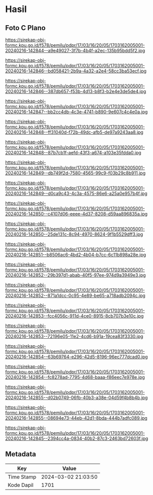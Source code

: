 # Hasil

## Foto C Plano

https://sirekap-obj-formc.kpu.go.id/f578/pemilu/pdpr/17/03/16/20/05/1703162005001-20240216-142844--a9e49027-3f7b-4b4f-a2ec-135b95bdd5f2.jpg

https://sirekap-obj-formc.kpu.go.id/f578/pemilu/pdpr/17/03/16/20/05/1703162005001-20240216-142846--bd058421-2b9a-4a32-a2e4-58cc3ba53ecf.jpg

https://sirekap-obj-formc.kpu.go.id/f578/pemilu/pdpr/17/03/16/20/05/1703162005001-20240216-142846--387db657-f53b-4d13-b8f3-b2e4e3de5de4.jpg

https://sirekap-obj-formc.kpu.go.id/f578/pemilu/pdpr/17/03/16/20/05/1703162005001-20240216-142847--bb2cc4db-4c3e-4741-b890-9e607c4c4e0a.jpg

https://sirekap-obj-formc.kpu.go.id/f578/pemilu/pdpr/17/03/16/20/05/1703162005001-20240216-142848--ff31040d-f72b-49dc-afb5-de97a9243aa8.jpg

https://sirekap-obj-formc.kpu.go.id/f578/pemilu/pdpr/17/03/16/20/05/1703162005001-20240216-142848--87b7cb1f-aefd-43f3-a674-a103e35fdda0.jpg

https://sirekap-obj-formc.kpu.go.id/f578/pemilu/pdpr/17/03/16/20/05/1703162005001-20240216-142849--db749f2d-7580-4565-99c9-f03b29c8b911.jpg

https://sirekap-obj-formc.kpu.go.id/f578/pemilu/pdpr/17/03/16/20/05/1703162005001-20240216-142849--d0ca9c43-4c3a-4575-86e6-a25a0e957b4f.jpg

https://sirekap-obj-formc.kpu.go.id/f578/pemilu/pdpr/17/03/16/20/05/1703162005001-20240216-142850--c4107d06-eeee-4d37-8208-d59aa896835a.jpg

https://sirekap-obj-formc.kpu.go.id/f578/pemilu/pdpr/17/03/16/20/05/1703162005001-20240216-142850--25de131c-8c94-4970-8624-9f1b5529dff3.jpg

https://sirekap-obj-formc.kpu.go.id/f578/pemilu/pdpr/17/03/16/20/05/1703162005001-20240216-142851--b8506ac6-4bd2-4b04-b7cc-6c11b898a28e.jpg

https://sirekap-obj-formc.kpu.go.id/f578/pemilu/pdpr/17/03/16/20/05/1703162005001-20240216-142852--29b397d1-abab-40f5-97ee-974d9a3949e3.jpg

https://sirekap-obj-formc.kpu.go.id/f578/pemilu/pdpr/17/03/16/20/05/1703162005001-20240216-142852--871a1dcc-0c95-4e89-be65-a718adb2094c.jpg

https://sirekap-obj-formc.kpu.go.id/f578/pemilu/pdpr/17/03/16/20/05/1703162005001-20240216-142853--fcc4056c-911d-4ce0-8915-8cb707b3e10c.jpg

https://sirekap-obj-formc.kpu.go.id/f578/pemilu/pdpr/17/03/16/20/05/1703162005001-20240216-142853--72196e05-11e2-4cd6-b91a-19cea83f3330.jpg

https://sirekap-obj-formc.kpu.go.id/f578/pemilu/pdpr/17/03/16/20/05/1703162005001-20240216-142854--63b69764-e296-42d5-8196-96ec777dcad0.jpg

https://sirekap-obj-formc.kpu.go.id/f578/pemilu/pdpr/17/03/16/20/05/1703162005001-20240216-142854--fc8278ad-7795-4d68-baaa-f86eec7e978e.jpg

https://sirekap-obj-formc.kpu.go.id/f578/pemilu/pdpr/17/03/16/20/05/1703162005001-20240216-142855--d02b0749-06fb-40b3-a38e-04d59f4b8b4b.jpg

https://sirekap-obj-formc.kpu.go.id/f578/pemilu/pdpr/17/03/16/20/05/1703162005001-20240216-142855--08694e73-44eb-42d1-8bda-444b7adfc089.jpg

https://sirekap-obj-formc.kpu.go.id/f578/pemilu/pdpr/17/03/16/20/05/1703162005001-20240216-142845--2394cc4a-0834-40b2-87c3-2463bd72603f.jpg


## Metadata

| Key        | Value               |
| ---------- | ------------------- |
| Time Stamp | 2024-03-02 21:03:50 |
| Kode Dapil | 1701                |



